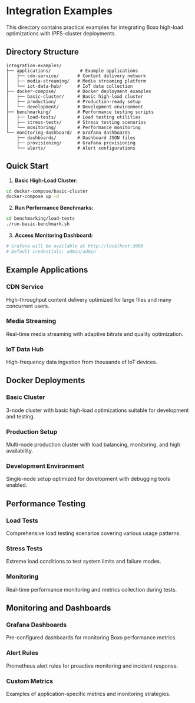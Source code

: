 # Integration Examples

This directory contains practical examples for integrating Boxo high-load optimizations with IPFS-cluster deployments.

## Directory Structure

```
integration-examples/
├── applications/           # Example applications
│   ├── cdn-service/       # Content delivery network
│   ├── media-streaming/   # Media streaming platform
│   └── iot-data-hub/      # IoT data collection
├── docker-compose/        # Docker deployment examples
│   ├── basic-cluster/     # Basic high-load cluster
│   ├── production/        # Production-ready setup
│   └── development/       # Development environment
├── benchmarking/          # Performance testing scripts
│   ├── load-tests/        # Load testing utilities
│   ├── stress-tests/      # Stress testing scenarios
│   └── monitoring/        # Performance monitoring
└── monitoring-dashboard/  # Grafana dashboards
    ├── dashboards/        # Dashboard JSON files
    ├── provisioning/      # Grafana provisioning
    └── alerts/            # Alert configurations
```

## Quick Start

1. **Basic High-Load Cluster:**
```bash
cd docker-compose/basic-cluster
docker-compose up -d
```

2. **Run Performance Benchmarks:**
```bash
cd benchmarking/load-tests
./run-basic-benchmark.sh
```

3. **Access Monitoring Dashboard:**
```bash
# Grafana will be available at http://localhost:3000
# Default credentials: admin/admin
```

## Example Applications

### CDN Service
High-throughput content delivery optimized for large files and many concurrent users.

### Media Streaming
Real-time media streaming with adaptive bitrate and quality optimization.

### IoT Data Hub
High-frequency data ingestion from thousands of IoT devices.

## Docker Deployments

### Basic Cluster
3-node cluster with basic high-load optimizations suitable for development and testing.

### Production Setup
Multi-node production cluster with load balancing, monitoring, and high availability.

### Development Environment
Single-node setup optimized for development with debugging tools enabled.

## Performance Testing

### Load Tests
Comprehensive load testing scenarios covering various usage patterns.

### Stress Tests
Extreme load conditions to test system limits and failure modes.

### Monitoring
Real-time performance monitoring and metrics collection during tests.

## Monitoring and Dashboards

### Grafana Dashboards
Pre-configured dashboards for monitoring Boxo performance metrics.

### Alert Rules
Prometheus alert rules for proactive monitoring and incident response.

### Custom Metrics
Examples of application-specific metrics and monitoring strategies.